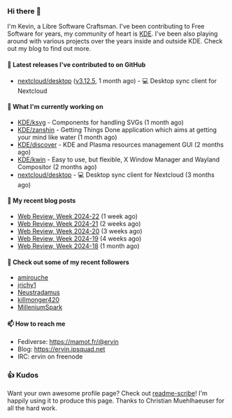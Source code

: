 ### Hi there 👋

I'm Kevin, a Libre Software Craftsman. I've been contributing to Free Software for years,
my community of heart is [KDE](https://kde.org). I've been also playing around with various
projects over the years inside and outside KDE. Check out my blog to find out more.

#### 🔭 Latest releases I've contributed to on GitHub

- [nextcloud/desktop](https://github.com/nextcloud/desktop) ([v3.12.5](https://github.com/nextcloud/desktop/releases/tag/v3.12.5), 1 month ago) - 💻 Desktop sync client for Nextcloud

#### 🌱 What I'm currently working on

- [KDE/ksvg](https://github.com/KDE/ksvg) - Components for handling SVGs (1 month ago)
- [KDE/zanshin](https://github.com/KDE/zanshin) - Getting Things Done application which aims at getting your mind like water (1 month ago)
- [KDE/discover](https://github.com/KDE/discover) - KDE and Plasma resources management GUI (2 months ago)
- [KDE/kwin](https://github.com/KDE/kwin) - Easy to use, but flexible, X Window Manager and Wayland Compositor (2 months ago)
- [nextcloud/desktop](https://github.com/nextcloud/desktop) - 💻 Desktop sync client for Nextcloud (3 months ago)

#### 📜 My recent blog posts

- [Web Review, Week 2024-22](https://ervin.ipsquad.net/blog/2024/05/31/web-review-week-2024-22/) (1 week ago)
- [Web Review, Week 2024-21](https://ervin.ipsquad.net/blog/2024/05/24/web-review-week-2024-21/) (2 weeks ago)
- [Web Review, Week 2024-20](https://ervin.ipsquad.net/blog/2024/05/17/web-review-week-2024-20/) (3 weeks ago)
- [Web Review, Week 2024-19](https://ervin.ipsquad.net/blog/2024/05/10/web-review-week-2024-19/) (4 weeks ago)
- [Web Review, Week 2024-18](https://ervin.ipsquad.net/blog/2024/05/03/web-review-week-2024-18/) (1 month ago)

#### 👯 Check out some of my recent followers

- [amirouche](https://github.com/amirouche)
- [jrichy1](https://github.com/jrichy1)
- [Neustradamus](https://github.com/Neustradamus)
- [killmonger420](https://github.com/killmonger420)
- [MilleniumSpark](https://github.com/MilleniumSpark)

#### 📫 How to reach me

- Fediverse: https://mamot.fr/@ervin
- Blog: https://ervin.ipsquad.net
- IRC: ervin on freenode

### 👍 Kudos

Want your own awesome profile page? Check out [readme-scribe](https://github.com/muesli/readme-scribe)!
I'm happily using it to produce this page. Thanks to Christian Muehlhaeuser for all the hard work.

